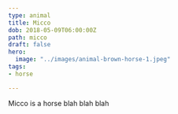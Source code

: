 ```yaml
---
type: animal
title: Micco
dob: 2018-05-09T06:00:00Z
path: micco
draft: false
hero:
  image: "../images/animal-brown-horse-1.jpeg"
tags:
- horse

---
```

Micco is a horse blah blah blah